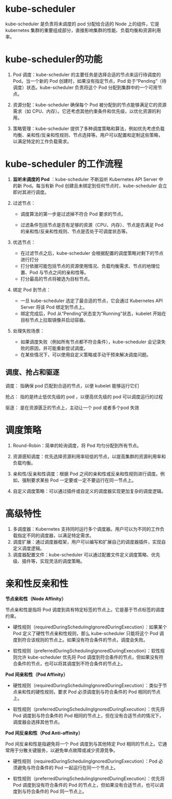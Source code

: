 
# kube-scheduler

kube-scheduler 是负责将未调度的 pod 分配给合适的 Node 上的组件，它是 kubernetes 集群的重要组成部分，直接影响集群的性能、负载均衡和资源利用率。



# kube-scheduler的功能

1. Pod 调度：kube-scheduler 的主要任务是选择合适的节点来运行待调度的 Pod。当一个新的 Pod 创建时，如果没有指定节点，Pod 处于“Pending”（待调度）状态。kube-scheduler 负责将这个 Pod 分配到集群中的一个可用节点。

1. 资源分配：kube-scheduler 确保每个 Pod 被分配到的节点能够满足它的资源需求（如 CPU、内存）。它还考虑其他约束条件和优先级，以优化资源的利用。

1. 策略管理：kube-scheduler 提供了多种调度策略和算法，例如优先考虑负载均衡、亲和性/反亲和性规则、节点选择等。用户可以配置和定制这些策略，以满足特定的工作负载需求。


# kube-scheduler 的工作流程

1. **监听未调度的 Pod** ：kube-scheduler 不断监听 Kubernetes API Server 中的新 Pod。每当有新 Pod 创建且未绑定到任何节点时，kube-scheduler 会立即对其进行调度。
   
2. 过滤节点：
   - 调度算法的第一步是过滤掉不符合 Pod 要求的节点。
  
   - 过滤条件包括节点是否有足够的资源（CPU、内存）、节点是否满足 Pod 的亲和性/反亲和性规则、节点是否处于可调度状态等。

1. 优选节点：
   
   - 在过滤节点之后，kube-scheduler 会根据配置的调度策略对剩下的节点进行打分
   - 打分依据可能包括节点的资源使用情况、负载均衡需求、节点的地理位置、Pod 与节点之间的亲和性等。
   - 打分最高的节点将被选为目标节点。

1. 绑定 Pod 到节点：
   
   - 一旦 kube-scheduler 选定了最合适的节点，它会通过 Kubernetes API Server 将该 Pod 绑定到节点上。
   - 绑定完成后，Pod 从“Pending”状态变为“Running”状态，kubelet 开始在目标节点上拉取镜像并启动容器。
1. 处理失败场景：
   
   - 如果调度失败（例如所有节点都不符合条件），kube-scheduler 会记录失败的原因，并可能重新尝试调度。
   - 在某些情况下，可以使用自定义策略或手动干预来解决调度问题。

## 调度、抢占和驱逐

调度： 指确保 pod 匹配到合适的节点，以便 kubelet 能够运行它们

抢占： 指的是终止低优先级的 pod ，以便高优先级的 pod 可以调度运行的过程

驱逐： 是在资源匮乏的节点上，主动让一个 pod 或者多个pod 失效



# 调度策略

1. Round-Robin：简单的轮询调度，将 Pod 均匀分配到所有节点。
   
2. 资源感知调度：优先选择资源利用率较低的节点，以提高集群的资源利用率和负载均衡。
   
3. 亲和性/反亲和性调度：根据 Pod 之间的亲和性或反亲和性规则进行调度。例如，强制要求某些 Pod 一定要或一定不要运行在同一节点上。
   
4. 自定义调度策略：可以通过插件或自定义的调度器实现更加复杂的调度逻辑。



# 高级特性

1. 多调度器：Kubernetes 支持同时运行多个调度器。用户可以为不同的工作负载指定不同的调度器，以满足特定需求。
2. 调度扩展：通过调度器框架，用户可以编写和扩展自己的调度器插件，实现自定义调度逻辑。
1. 调度器配置文件：kube-scheduler 可以通过配置文件定义调度策略、优先级、插件等，实现灵活的调度策略。


# 亲和性反亲和性

**节点亲和性（Node Affinity）**
   
节点亲和性是指将 Pod 调度到具有特定标签的节点上。它是基于节点标签的调度约束。

- 硬性规则（requiredDuringSchedulingIgnoredDuringExecution）：如果某个 Pod 定义了硬性节点亲和性规则，那么 kube-scheduler 只能将这个 Pod 调度到符合该规则的节点上。如果没有符合条件的节点，调度会失败。

- 软性规则（preferredDuringSchedulingIgnoredDuringExecution）：软性规则允许 kube-scheduler 优先将 Pod 调度到符合条件的节点，但如果没有符合条件的节点，也可以将其调度到不符合条件的节点上。
   
**Pod 间亲和性（Pod Affinity）**

- 硬性规则（requiredDuringSchedulingIgnoredDuringExecution）：类似于节点亲和性的硬性规则，要求 Pod 必须调度到与符合条件的 Pod 相同的节点上。

- 软性规则（preferredDuringSchedulingIgnoredDuringExecution）：优先将 Pod 调度到与符合条件的 Pod 相同的节点上，但在没有合适节点的情况下，调度器会选择其他节点。

**Pod 间反亲和性（Pod Anti-affinity）**

Pod 间反亲和性是指避免将一个 Pod 调度到与其他特定 Pod 相同的节点上。它通常用于分散关键服务，以避免单点故障或减少资源竞争。


- 硬性规则（requiredDuringSchedulingIgnoredDuringExecution）：Pod 必须避免与符合条件的 Pod 一起运行在同一个节点上。

- 软性规则（preferredDuringSchedulingIgnoredDuringExecution）：优先将 Pod 调度到没有符合条件的 Pod 的节点上，但如果没有合适节点，也可以调度到与符合条件的 Pod 同一节点上。